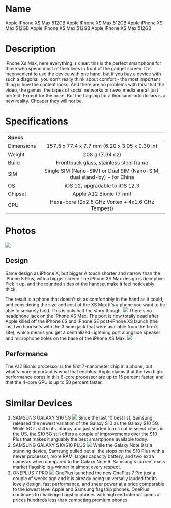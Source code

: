 # Name 
Apple iPhone XS Max 512GB
Apple iPhone XS Max 512GB
Apple iPhone XS Max 512GB
Apple iPhone XS Max 512GB
Apple iPhone XS Max 512GB
# Description
iPhone Xs Max, here everything is clear: this is the perfect smartphone for those who spend most of their lives in front of the gadget screen. It is inconvenient to use the device with one hand, but if you buy a device with such a diagonal, you don’t really think about comfort - the most important thing is how the content looks. And there are no problems with this: that the video, the games, the tapes of social networks or news media are all just perfect. Except for the price. But the flagship for a thousand-odd dollars is a new reality. Cheaper they will not be.
# Specifications

| Specs |        |         
|:------------- |:---------------:|
| Dimensions      | 157.5 x 77.4 x 7.7 mm (6.20 x 3.05 x 0.30 in) |
| Weight      | 208 g (7.34 oz)      |
| Build | Front/back glass, stainless steel frame       |
| SIM | Single SIM (Nano-SIM) or Dual SIM (Nano-SIM, dual stand-by) - for China        |
| OS | iOS 12, upgradable to iOS 12.3        |
| Chipset | Apple A12 Bionic (7 nm)       |
| CPU | Hexa-core (2x2.5 GHz Vortex + 4x1.6 GHz Tempest)       |

# Photos

![](https://cdn.mos.cms.futurecdn.net/TtvY44DH3qtQKuh6GFeXcC-650-80.jpg)
## Design
Same design as iPhone X, but bigger
A touch shorter and narrow than the iPhone 8 Plus, with a bigger screen
The iPhone XS Max design is deceptive. Pick it up, and the rounded sides of the handset make it feel noticeably thick.

The result is a phone that doesn't sit as comfortably in the hand as it could, and considering the size and cost of the XS Max it's a phone you want to be able to securely hold. This is only half the story though.
![](https://cdn.mos.cms.futurecdn.net/QQET33XaFPHxZmZy2JCAaB-650-80.jpg)
There's no headphone jack on the iPhone XS Max. The port is now totally dead after Apple killed off the iPhone 6S and iPhone SE post-iPhone XS launch (the last two handsets with the 3.5mm jack that were available from the firm's site), which means you get a centralized Lightning port alongside speaker and microphone holes on the base of the iPhone XS Max.
![](https://cdn.mos.cms.futurecdn.net/ks6PJczCcYrtTAv2Go6iAR-650-80.jpg)
## Performance
The A12 Bionic processor is the first 7-nanometer chip in a phone, but what's more important is what that enables. Apple claims that the two high-performance cores in this 6-core processor are up to 15 percent faster, and that the 4-core GPU is up to 50 percent faster.

# Similar Devices
1. SAMSUNG GALAXY S10 5G
![](https://zdnet2.cbsistatic.com/hub/i/2019/02/26/a454d638-31c6-4036-a53a-859783541a9a/c07d82d2d24289df1c1f8aa2dd471e87/samsung-galaxy-s10-5g-cnet.jpg)
Since the last 10 best list, Samsung released the newest variation of the Galaxy S10 as the Galaxy S10 5G. While 5G is still in its infancy and just started to roll out in select cities in the US, the S10 5G still offers a couple of improvements over the S10 Plus that makes it arguably the best smartphone available today.
2. SAMSUNG GALAXY S10/S10 PLUS
![](https://zdnet2.cbsistatic.com/hub/i/2019/03/04/a2a89799-f8fa-4d51-b5b1-64b91687e8be/4b392d54cce048077c7b66db10db2bf1/samsung-galaxy-s10-plus-review-4.jpg)
While the Galaxy Note 9 is a stunning device, Samsung pulled out all the stops on the S10 Plus with a newer processor, more RAM, larger capacity battery, and two extra cameras when compared to the Galaxy Note 9. Samsung's current mass market flagship is a winner in almost every respect.
3. ONEPLUS 7 PRO
![](https://zdnet1.cbsistatic.com/hub/i/2019/05/29/10518841-7cd7-4e59-9944-70f90d2bc76d/424a8f83d2e277e7b1ba4abc6ef39a40/oneplus-7-pro-luna-blue.jpg)
OnePlus launched the new OnePlus 7 Pro just a couple of weeks ago and it is already being universally lauded for its lovely design, fast performance, and sheer power at a price comparable to the lowest level Apple and Samsung flagship phones. OnePlus continues to challenge flagship phones with high end internal specs at prices hundreds less than competing premium phones.